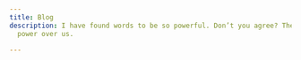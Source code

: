 ```yaml
---
title: Blog
description: I have found words to be so powerful. Don’t you agree? They have so much
  power over us.

---
```

